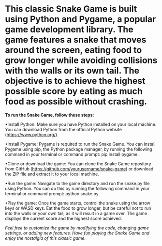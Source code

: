 # This classic Snake Game is built using Python and Pygame, a popular game development library. The game features a snake that moves around the screen, eating food to grow longer while avoiding collisions with the walls or its own tail. The objective is to achieve the highest possible score by eating as much food as possible without crashing.

**To run the Snake Game, follow these steps:**

•Install Python: Make sure you have Python installed on your local machine. You can download Python from the official Python website (https://www.python.org/).

•Install Pygame: Pygame is required to run the Snake Game. You can install Pygame using pip, the Python package manager, by running the following command in your terminal or command prompt: pip install pygame.

•Clone or download the game: You can clone the Snake Game repository from GitHub (https://github.com/yourusername/snake-game) or download the ZIP file and extract it to your local machine.

•Run the game: Navigate to the game directory and run the snake.py file using Python. You can do this by running the following command in your terminal or command prompt: python snake.py.

•Play the game: Once the game starts, control the snake using the arrow keys or WASD keys. Eat the food to grow longer, but be careful not to run into the walls or your own tail, as it will result in a game over. The game displays the current score and the highest score achieved.



_Feel free to customize the game by modifying the code, changing game settings, or adding new features. Have fun playing the Snake Game and enjoy the nostalgia of this classic game._
